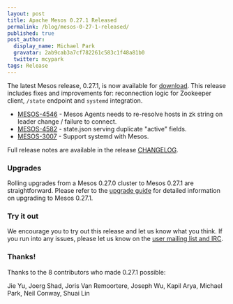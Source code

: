 ```yaml
---
layout: post
title: Apache Mesos 0.27.1 Released
permalink: /blog/mesos-0-27-1-released/
published: true
post_author:
  display_name: Michael Park
  gravatar: 2ab9cab3a7cf782261c583c1f48a81b0
  twitter: mcypark
tags: Release
---
```


The latest Mesos release, 0.27.1, is now available for [download](http://mesos.apache.org/downloads).
This release includes fixes and improvements for: reconnection logic for Zookeeper client, `/state` endpoint and `systemd` integration.

* [MESOS-4546](https://issues.apache.org/jira/browse/MESOS-4546) - Mesos Agents needs to re-resolve hosts in zk string on leader change / failure to connect.
* [MESOS-4582](https://issues.apache.org/jira/browse/MESOS-4582) - state.json serving duplicate "active" fields.
* [MESOS-3007](https://issues.apache.org/jira/browse/MESOS-3007) - Support systemd with Mesos.

Full release notes are available in the release [CHANGELOG](https://git-wip-us.apache.org/repos/asf?p=mesos.git;a=blob_plain;f=CHANGELOG;hb=0.27.1).

### Upgrades

Rolling upgrades from a Mesos 0.27.0 cluster to Mesos 0.27.1 are straightforward.
Please refer to the [upgrade guide](http://mesos.apache.org/documentation/latest/upgrades/) for detailed information on upgrading to Mesos 0.27.1.


### Try it out

We encourage you to try out this release and let us know what you think.
If you run into any issues, please let us know on the [user mailing list and IRC](https://mesos.apache.org/community).

### Thanks!

Thanks to the 8 contributors who made 0.27.1 possible:

Jie Yu, Joerg Shad, Joris Van Remoortere, Joseph Wu, Kapil Arya, Michael Park, Neil Conway, Shuai Lin
